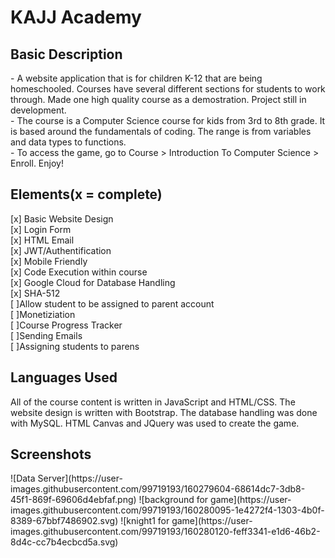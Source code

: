 <h1>KAJJ Academy</h1>
<h2>Basic Description</h2>
- A website application that is for children K-12 that are being homeschooled. Courses have several different sections for students to work through. Made one high quality course as a demostration. Project still in development.<br>
- The course is a Computer Science course for kids from 3rd to 8th grade. It is based around the fundamentals of coding. The range is from variables and data types to functions.<br>
- To access the game, go to Course > Introduction To Computer Science > Enroll. Enjoy!<br>

<h2>Elements(x = complete)</h2>
[x] Basic Website Design<br>
[x] Login Form<br>
[x] HTML Email<br>
[x] JWT/Authentification<br>
[x] Mobile Friendly<br>
[x] Code Execution within course<br>
[x] Google Cloud for Database Handling<br>
[x] SHA-512<br>
[ ]Allow student to be assigned to parent account<br>
[ ]Monetiziation<br>
[ ]Course Progress Tracker<br>
[ ]Sending Emails<br>
[ ]Assigning students to parens<br>

<h2>Languages Used</h2>
All of the course content is written in JavaScript and HTML/CSS. The website design is written with Bootstrap. The database handling was done with MySQL. HTML Canvas and JQuery was used to create the game.

<h2>Screenshots</h2>
![Data Server](https://user-images.githubusercontent.com/99719193/160279604-68614dc7-3db8-45f1-869f-69606d4ebfaf.png)
![background for game](https://user-images.githubusercontent.com/99719193/160280095-1e4272f4-1303-4b0f-8389-67bbf7486902.svg)
![knight1 for game](https://user-images.githubusercontent.com/99719193/160280120-feff3341-e1d6-46b2-8d4c-cc7b4ecbcd5a.svg)
